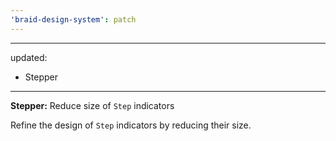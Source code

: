```yaml
---
'braid-design-system': patch
---
```


---
updated:
  - Stepper
---

**Stepper:** Reduce size of `Step` indicators

Refine the design of `Step` indicators by reducing their size.

